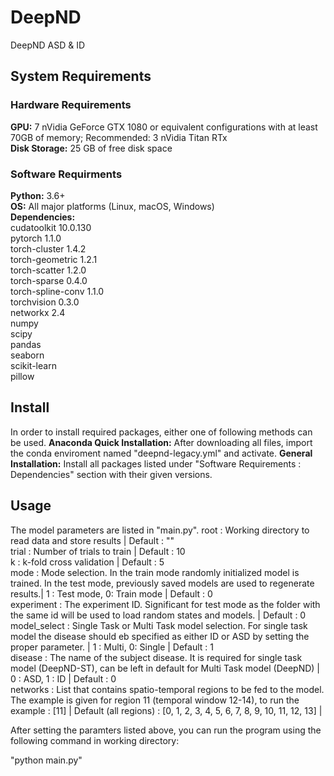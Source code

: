 # DeepND
DeepND ASD &amp; ID 

## System Requirements
### Hardware Requirements

<b>GPU:</b> 7 nVidia GeForce GTX 1080 or equivalent configurations with at least 70GB of memory;  Recommended: 3 nVidia Titan RTx<br/>
<b>Disk Storage:</b> 25 GB of free disk space

### Software Requirments
<b>Python:</b> 3.6+<br/>
<b>OS:</b> All major platforms (Linux, macOS, Windows)<br/>
<b>Dependencies:</b><br/>
cudatoolkit               10.0.130<br/>
pytorch                   1.1.0<br/>
torch-cluster             1.4.2<br/>
torch-geometric           1.2.1<br/>
torch-scatter             1.2.0<br/>
torch-sparse              0.4.0<br/>
torch-spline-conv         1.1.0<br/>
torchvision               0.3.0<br/>
networkx                  2.4<br/>
numpy<br/>
scipy<br/>
pandas<br/>
seaborn<br/>
scikit-learn<br/>
pillow<br/>

## Install

In order to install required packages, either one of following methods can be used. 
<b>Anaconda Quick Installation:</b>  After downloading all files, import the conda enviroment named "deepnd-legacy.yml" and activate.
<b>General Installation:</b> Install all packages listed under "Software Requirements : Dependencies" section with their given versions. 

## Usage

The model parameters are listed in "main.py". 
root : Working directory to read data and store results | Default : ""<br/>
trial : Number of trials to train | Default : 10<br/>
k : k-fold cross validation | Default : 5<br/>
mode : Mode selection. In the train mode randomly initialized model is trained. In the test mode, previously saved models are used to regenerate results.| 1 : Test mode, 0: Train mode | Default : 0<br/>
experiment : The experiment ID. Significant for test mode as the folder with the same id will be used to load random states and models. | Default : 0<br/>
model_select : Single Task or Multi Task model selection. For single task model the disease should eb specified as either ID or ASD by setting the proper parameter. | 1 : Multi, 0: Single | Default : 1<br/>
disease : The name of the subject disease. It is required for single task model (DeepND-ST), can be left in default for Multi Task model (DeepND)  | 0 : ASD, 1 : ID | Default : 0<br/>
networks : List that contains spatio-temporal regions to be fed to the model. The example is given for region 11 (temporal window 12-14), to run the example : [11] | Default (all regions) : [0, 1, 2, 3, 4, 5, 6, 7, 8, 9, 10, 11, 12, 13] |<br/>

After setting the paramters listed above, you can run the program using the following command in working directory:

"python main.py"

